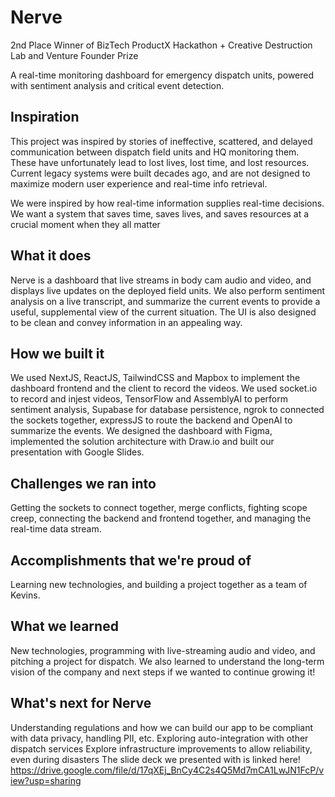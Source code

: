# Nerve
2nd Place Winner of BizTech ProductX Hackathon + Creative Destruction Lab and Venture Founder Prize

A real-time monitoring dashboard for emergency dispatch units, powered with sentiment analysis and critical event detection.

## Inspiration
This project was inspired by stories of ineffective, scattered, and delayed communication between dispatch field units and HQ monitoring them. These have unfortunately lead to lost lives, lost time, and lost resources. Current legacy systems were built decades ago, and are not designed to maximize modern user experience and real-time info retrieval.

We were inspired by how real-time information supplies real-time decisions. We want a system that saves time, saves lives, and saves resources at a crucial moment when they all matter

## What it does
Nerve is a dashboard that live streams in body cam audio and video, and displays live updates on the deployed field units. We also perform sentiment analysis on a live transcript, and summarize the current events to provide a useful, supplemental view of the current situation. The UI is also designed to be clean and convey information in an appealing way.

## How we built it
We used NextJS, ReactJS, TailwindCSS and Mapbox to implement the dashboard frontend and the client to record the videos. We used socket.io to record and injest videos, TensorFlow and AssemblyAI to perform sentiment analysis, Supabase for database persistence, ngrok to connected the sockets together, expressJS to route the backend and OpenAI to summarize the events. We designed the dashboard with Figma, implemented the solution architecture with Draw.io and built our presentation with Google Slides.

## Challenges we ran into
Getting the sockets to connect together, merge conflicts, fighting scope creep, connecting the backend and frontend together, and managing the real-time data stream.

## Accomplishments that we're proud of
Learning new technologies, and building a project together as a team of Kevins.

## What we learned
New technologies, programming with live-streaming audio and video, and pitching a project for dispatch. We also learned to understand the long-term vision of the company and next steps if we wanted to continue growing it!

## What's next for Nerve
Understanding regulations and how we can build our app to be compliant with data privacy, handling PII, etc.
Exploring auto-integration with other dispatch services
Explore infrastructure improvements to allow reliability, even during disasters
The slide deck we presented with is linked here! https://drive.google.com/file/d/17qXEj_BnCy4C2s4Q5Md7mCA1LwJN1FcP/view?usp=sharing


